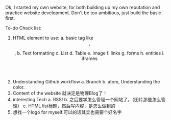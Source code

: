 Ok, I started my own website, for both building up my own reputation and practice website development.
Don't be too ambitious, just build the basic first.

To-do Check list:
1. HTML element to use:
  a. basic tag like <header>,<p>,<body>
  b. Text formatting
  c. List
  d. Table
  e. image
  f. links
  g. forms
  h. entities
  i. iframes
2. Understanding Github workflow
  a. Branch
  b. atom, Understanding the color.
3. Content of the website
  就决定是物理Blog了！
4. interesting Tech
  a. RSS!
  b. 之后要学怎么管理一个网站了。（图片那些怎么管理）
  c. HTML list标题，然后写内容，是怎么做到的
5. 想找一个logo for myself.可以的话其实也需要个好名字

